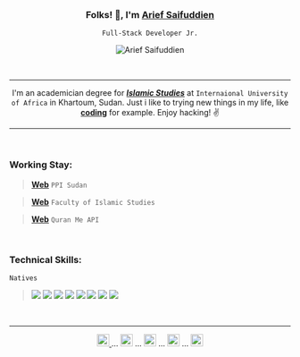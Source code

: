<br>

<h3 align="center">Folks! 👋, I'm <a href="https://instagram.com/ariefsaifuddien" target="_blank" rel="noreferrer"><strong>Arief Saifuddien</strong></a></h3>
<p align="center"><code>Full-Stack Developer Jr.</code></p>
<p align="center"><img src="https://komarev.com/ghpvc/?username=ariefsaifuddien" alt="Arief Saifuddien"/></p>

<br>

---

<p align="center">I'm an academician degree for <a href="https://islamicstudies.vercel.app" target="_blank" rel="noreferrer"><strong><i>Islamic Studies</i></strong></a> at <code>Internaional University of Africa</code> in Khartoum, Sudan. Just i like to trying new things in my life, like <strong><u>coding</u></strong> for example. Enjoy hacking! ✌</p> 

---

<br>

### Working Stay:

> __[Web](https://ppisudan.com)__ ```PPI Sudan```

> __[Web](https://islamicstudies.vercel.app)__ ```Faculty of Islamic Studies```

> __[Web](https://quranme.vercel.app)__ ```Quran Me API```

<br>

### Technical Skills:

```Natives```

> ![](https://img.shields.io/badge/Markup-HTML-informational?style=plastic&logo=HTML5&color=E34C26)
> ![](https://img.shields.io/badge/Markup-Markdown-informational?style=plastic&logo=Markdown&color=white)
> ![](https://img.shields.io/badge/Style-CSS-informational?style=plastic&logo=CSS3&color=2965f1)
> ![](https://img.shields.io/badge/Language-Javascript-informational?style=plastic&logo=JavaScript&color=F7DF1E)
> ![](https://img.shields.io/badge/Language-Typescript-informational?style=plastic&logo=TypeScript&color=blue)
> ![](https://img.shields.io/badge/Language-PHP-informational?style=plastic&logo=php&color=334477)
> ![](https://img.shields.io/badge/Language-Python-informational?style=plastic&logo=Python&color=003B57)
> ![](https://img.shields.io/badge/Language-Go-informational?style=plastic&logo=Go&color=FFFFFF)
    
<!-- <br>

```Frameworks```

> ![](https://img.shields.io/badge/Style-Bootstrap-informational?style=plastic&logo=bootstrap&color=553399)
> ![](https://img.shields.io/badge/Style-Bulma-informational?style=plastic&logo=bulma&color=green)
> ![](https://img.shields.io/badge/Style-Tailwind-informational?style=plastic&logo=tailwind-css&color=117799)
> ![](https://img.shields.io/badge/Style-SASS-informational?style=plastic&logo=SASS&color=pink)
> ![](https://img.shields.io/badge/Style-LESS-informational?style=plastic&logo=LESS&color=blue)
> ![](https://img.shields.io/badge/Language-Laravel-informational?style=plastic&logo=Laravel&color=darkred)
> ![](https://img.shields.io/badge/Language-jQuery-informational?style=plastic&logo=jquery&color=ffffff)
> ![](https://img.shields.io/badge/Language-ReactJS-informational?style=plastic&logo=react&color=61DAFB)
> ![](https://img.shields.io/badge/Language-NextJS-informational?style=plastic&logo=next.js&color=black)
> ![](https://img.shields.io/badge/Language-VueJS-informational?style=plastic&logo=vuedotjs&color=11ss11)
> ![](https://img.shields.io/badge/Language-NuxtJS-informational?style=plastic&logo=nuxtdotjs&color=00DC82)
> ![](https://img.shields.io/badge/Server-NodeJS-informational?style=plastic&logo=node.js&color=007700)
> ![](https://img.shields.io/badge/Server-ExpressJS-informational?style=plastic&logo=express&color=aaaaaa)
> ![](https://img.shields.io/badge/Server-Flask-informational?style=plastic&logo=flask&color=white)
> ![](https://img.shields.io/badge/Server-Fiber-informational?style=plastic&logo=go&color=lightblue)
> ![](https://img.shields.io/badge/Mobile-Expo-informational?style=plastic&logo=expo&color=222222)
> ![](https://img.shields.io/badge/Mobile-React%20Native-informational?style=plastic&logo=react&color=212121)
> ![](https://img.shields.io/badge/Mobile-Ionic-informational?style=plastic&logo=ionic&color=blue)

<br>

```Databases```

> ![](https://img.shields.io/badge/Database-MongoDB-informational?style=plastic&logo=mongodb&color=007700)
> ![](https://img.shields.io/badge/Database-MariaDB-informational?style=plastic&logo=mariadb&color=bbbbbb)
> ![](https://img.shields.io/badge/Database-MySQL-informational?style=plastic&logo=mysql&color=lightblue)
> ![](https://img.shields.io/badge/Database-PostgreSQL-informational?style=plastic&logo=postgresql&color=white)
> ![](https://img.shields.io/badge/Database-SQLite-informational?style=plastic&logo=sqlite&color=darkgrey)
> ![](https://img.shields.io/badge/ORM-Sequelize-informational?style=plastic&logo=sequelize&color=blue)
> ![](https://img.shields.io/badge/ORM-Prisma-informational?style=plastic&logo=prisma&color=yellow)
> ![](https://img.shields.io/badge/ORM-Mongoose-informational?style=plastic&logo=mongodb&color=red)
> ![](https://img.shields.io/badge/ORM-SQLAlchemy-informational?style=plastic&logo=flask&color=black)
> ![](https://img.shields.io/badge/ORM-Eloquent-informational?style=plastic&logo=laravel&color=pink)
> ![](https://img.shields.io/badge/ORM-GORM-informational?style=plastic&logo=go&color=white)

<br>

```Tools```

> ![](https://img.shields.io/badge/Packages-NPM-informational?style=plastic&logo=npm&color=red)
> ![](https://img.shields.io/badge/Packages-Yarn-informational?style=plastic&logo=yarn&color=blue)
> ![](https://img.shields.io/badge/Bundler-Webpack-informational?style=plastic&logo=webpack&color=white)
> ![](https://img.shields.io/badge/Bundler-Vite-informational?style=plastic&logo=vite&color=purple)
> ![](https://img.shields.io/badge/Auth-JWT-informational?style=plastic&logo=JSON%20web%20tokens&color=white)
> ![](https://img.shields.io/badge/Auth-PassportJS-informational?style=plastic&logo=passport&color=green)
> ![](https://img.shields.io/badge/Control-Git-informational?style=plastic&logo=git&color=red)
> ![](https://img.shields.io/badge/Control-Github-informational?style=plastic&logo=github&color=white)
> ![](https://img.shields.io/badge/Tools-Insomnia-informational?style=plastic&logo=insomnia&color=5849BE)
> ![](https://img.shields.io/badge/Tools-Figma-informational?style=plastic&logo=figma&color=333fff)
> ![](https://img.shields.io/badge/Tools-Affinity-informational?style=plastic&logo=affinity-designer&color=blue)
> ![](https://img.shields.io/badge/Tools-VSCode-informational?style=plastic&logo=visual-studio-code&color=lightblue)

<br> -->
<br>

---

<p align="center">
  <a href="https://instagram.com/ariefsaifudien" target="_blank" rel="noreferrer"><img alt="ig" width="22px" src="https://cdn.jsdelivr.net/npm/simple-icons@v3/icons/instagram.svg" /> </a> ... 
  <a href="https://twitter.com/ariefsaifudien" target="_blank" rel="noreferrer"><img alt="tw" width="22px" src="https://cdn.jsdelivr.net/npm/simple-icons@v3/icons/twitter.svg" /></a> ... 
  <a href="https://facebook.com/ariefsaifudien01" target="_blank" rel="noreferrer"><img alt="fb" width="22px" src="https://cdn.jsdelivr.net/npm/simple-icons@v3/icons/facebook.svg" /></a> ... 
  <a href="https://linkedin.com/in/ariefsaifudien" target="_blank" rel="noreferrer"><img alt="li" width="22px" src="https://cdn.jsdelivr.net/npm/simple-icons@v3/icons/linkedin.svg" /></a> ... 
  <a href="mailto:ariefsaifudien01@gmail.com" target="_blank" rel="noreferrer"><img alt="gm" width="22px" src="https://cdn.jsdelivr.net/npm/simple-icons@v3/icons/gmail.svg" color="red" /></a>
</p>
